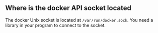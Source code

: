 ## Where is the docker API socket located

The docker Unix socket is located at `/var/run/docker.sock`.
You need a library in your program to connect to the socket.